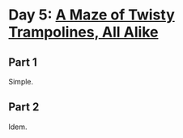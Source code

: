 # Day 5: [A Maze of Twisty Trampolines, All Alike](https://adventofcode.com/2017/day/5)

## Part 1

Simple.

## Part 2

Idem.